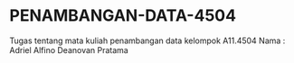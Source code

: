 # PENAMBANGAN-DATA-4504
Tugas tentang mata kuliah penambangan data kelompok A11.4504 Nama : Adriel Alfino Deanovan Pratama
